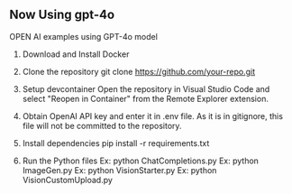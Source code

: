 ## Now Using gpt-4o

OPEN AI examples using GPT-4o model

1. Download and Install Docker

2. Clone the repository
git clone https://github.com/your-repo.git

3. Setup devcontainer
Open the repository in Visual Studio Code and select "Reopen in Container" from the Remote Explorer extension.

4. Obtain OpenAI API key and enter it in .env file. As it is in gitignore, this file will not be committed to the repository.

5. Install dependencies
pip install -r requirements.txt

6. Run the Python files
Ex: python ChatCompletions.py
Ex: python ImageGen.py
Ex: python VisionStarter.py
Ex: python VisionCustomUpload.py